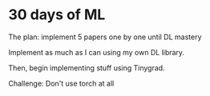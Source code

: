 # 30 days of ML

The plan: implement 5 papers one by one until DL mastery

Implement as much as I can using my own DL library. 

Then, begin implementing stuff using Tinygrad. 

Challenge: Don't use torch at all